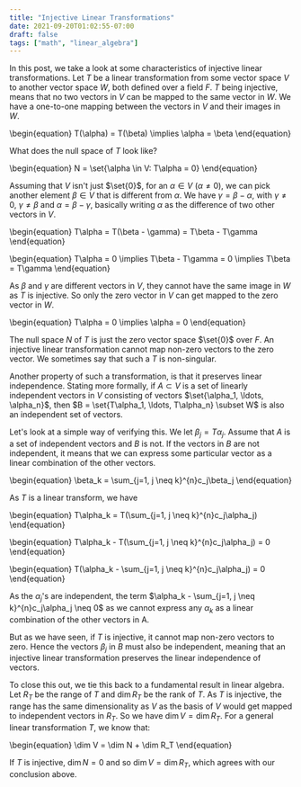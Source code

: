 ```yaml
---
title: "Injective Linear Transformations"
date: 2021-09-20T01:02:55-07:00
draft: false
tags: ["math", "linear_algebra"]
---
```


In this post, we take a look at some characteristics of injective linear transformations. Let $T$ be a linear transformation from some vector space $V$ to another vector space $W$, both defined over a field $F$. $T$ being injective, means that no two vectors in $V$ can be mapped to the same vector in $W$. We have a one-to-one mapping between the vectors in $V$ and their images in $W$.


\begin{equation}
T(\alpha) = T(\beta) \implies \alpha = \beta
\end{equation}

What does the null space of $T$ look like?

\begin{equation}
N = \set{\alpha \in V: T\alpha = 0}
\end{equation}

Assuming that $V$ isn't just $\set{0}$, for an $\alpha \in V$ ($\alpha \neq 0$), we can pick another element $\beta \in V$ that is different from $\alpha$. We have $\gamma = \beta - \alpha$, with $\gamma \neq 0$, $\gamma \neq \beta$ and $\alpha = \beta - \gamma$, basically writing $\alpha$ as the difference of two other vectors in $V$.


\begin{equation}
T\alpha = T(\beta - \gamma) = T\beta - T\gamma
\end{equation}

\begin{equation}
T\alpha = 0 \implies T\beta - T\gamma = 0 \implies T\beta = T\gamma
\end{equation}

As $\beta$ and $\gamma$ are different vectors in $V$, they cannot have the same image in $W$ as $T$ is injective. So only the zero vector in $V$ can get mapped to the zero vector in $W$.

\begin{equation}
T\alpha = 0 \implies \alpha = 0
\end{equation}

The null space $N$ of $T$ is just the zero vector space $\set{0}$ over $F$. An injective linear transformation cannot map non-zero vectors to the zero vector. We sometimes say that such a $T$ is non-singular.

Another property of such a transformation, is that it preserves linear independence. Stating more formally, if $A \subset V$ is a set of linearly independent vectors in $V$ consisting of vectors $\set{\alpha_1, \ldots, \alpha_n}$, then $B = \set{T\alpha_1, \ldots, T\alpha_n} \subset W$ is also an independent set of vectors.

Let's look at a simple way of verifying this. We let $\beta_j = T\alpha_j$. Assume that $A$ is a set of independent vectors and $B$ is not. If the vectors in $B$ are not independent, it means that we can express some particular vector as a linear combination of the other vectors.

\begin{equation}
\beta_k = \sum_{j=1, j \neq k}^{n}c_j\beta_j
\end{equation}

As $T$ is a linear transform, we have

\begin{equation}
T\alpha_k = T(\sum_{j=1, j \neq k}^{n}c_j\alpha_j)
\end{equation}

\begin{equation}
T\alpha_k - T(\sum_{j=1, j \neq k}^{n}c_j\alpha_j) = 0
\end{equation}

\begin{equation}
T(\alpha_k - \sum_{j=1, j \neq k}^{n}c_j\alpha_j) = 0
\end{equation}

As the $\alpha_j$'s are independent, the term $\alpha_k - \sum_{j=1, j \neq k}^{n}c_j\alpha_j \neq 0$ as we cannot express any $\alpha_k$ as a linear combination of the other vectors in A.

But as we have seen, if $T$ is injective, it cannot map non-zero vectors to zero. Hence the vectors $\beta_j$ in $B$ must also be independent, meaning that an injective linear transformation preserves the linear independence of vectors.

To close this out, we tie this back to a fundamental result in linear algebra. Let $R_T$ be the range of $T$ and $\dim R_T$ be the rank of $T$. As $T$ is injective, the range has the same dimensionality as $V$ as the basis of $V$ would get mapped to independent vectors in $R_T$. So we have $\dim V = \dim R_T$. For a general linear transformation $T$, we know that:

\begin{equation}
\dim V = \dim N + \dim R_T
\end{equation}

If $T$ is injective, $\dim N = 0$ and so $\dim V = \dim R_T$, which agrees with our conclusion above.
